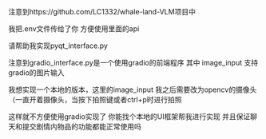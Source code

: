 注意到https://github.com/LC1332/whale-land-VLM项目中

我把.env文件传给了你 方便使用里面的api

请帮助我实现pyqt_interface.py

注意到gradio_interface.py是一个使用gradio的前端程序
其中 image_input 支持gradio的图片输入

我想实现一个本地的版本，这里的image_input 我之后需要改为opencv的摄像头
（一直开着摄像头，当按下拍照键或者ctrl+p时进行拍照

这样就不方便使用gradio实现了 你能找个本地的UI框架帮我进行实现
并且保证聊天和提交剧情内物品的功能都能正常使用吗